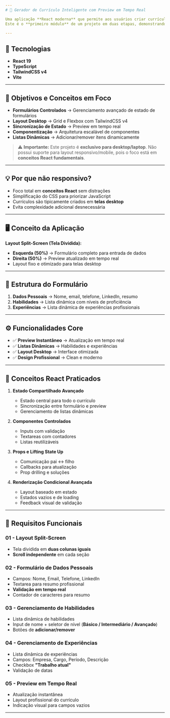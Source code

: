 ```yaml
---
# 📄 Gerador de Currículo Inteligente com Preview em Tempo Real

Uma aplicação **React moderna** que permite aos usuários criar currículos profissionais com **preview instantâneo**.
Este é o **primeiro módulo** de um projeto em duas etapas, demonstrando conceitos avançados de **React** e **TailwindCSS**.

---
```


## 🚀 Tecnologias

* **React 19**
* **TypeScript**
* **TailwindCSS v4**
* **Vite**

---

## 🎯 Objetivos e Conceitos em Foco

* **Formulários Controlados** → Gerenciamento avançado de estado de formulários
* **Layout Desktop** → Grid e Flexbox com TailwindCSS v4
* **Sincronização de Estado** → Preview em tempo real
* **Componentização** → Arquitetura escalável de componentes
* **Listas Dinâmicas** → Adicionar/remover itens dinamicamente

> ⚠️ **Importante:** Este projeto é **exclusivo para desktop/laptop**.
> Não possui suporte para layout responsivo/mobile, pois o foco está em **conceitos React fundamentais**.

---

## 💡 Por que não responsivo?

* Foco total em **conceitos React** sem distrações
* Simplificação do CSS para priorizar JavaScript
* Currículos são tipicamente criados em **telas desktop**
* Evita complexidade adicional desnecessária

---

## 🖥️ Conceito da Aplicação

**Layout Split-Screen (Tela Dividida):**

* **Esquerda (50%)** → Formulário completo para entrada de dados
* **Direita (50%)** → Preview atualizado em tempo real
* Layout fixo e otimizado para telas desktop

---

## 📝 Estrutura do Formulário

1. **Dados Pessoais** → Nome, email, telefone, LinkedIn, resumo
2. **Habilidades** → Lista dinâmica com níveis de proficiência
3. **Experiências** → Lista dinâmica de experiências profissionais

---

## ⚙️ Funcionalidades Core

* ✅ **Preview Instantâneo** → Atualização em tempo real
* ✅ **Listas Dinâmicas** → Habilidades e experiências
* ✅ **Layout Desktop** → Interface otimizada
* ✅ **Design Profissional** → Clean e moderno

---

## 🔑 Conceitos React Praticados

1. **Estado Compartilhado Avançado**

   * Estado central para todo o currículo
   * Sincronização entre formulário e preview
   * Gerenciamento de listas dinâmicas

2. **Componentes Controlados**

   * Inputs com validação
   * Textareas com contadores
   * Listas reutilizáveis

3. **Props e Lifting State Up**

   * Comunicação pai ↔ filho
   * Callbacks para atualização
   * Prop drilling e soluções

4. **Renderização Condicional Avançada**

   * Layout baseado em estado
   * Estados vazios e de loading
   * Feedback visual de validação

---

## 📌 Requisitos Funcionais

### 01 - Layout Split-Screen

* Tela dividida em **duas colunas iguais**
* **Scroll independente** em cada seção

### 02 - Formulário de Dados Pessoais

* Campos: Nome, Email, Telefone, LinkedIn
* Textarea para resumo profissional
* **Validação em tempo real**
* Contador de caracteres para resumo

### 03 - Gerenciamento de Habilidades

* Lista dinâmica de habilidades
* Input de nome + seletor de nível (**Básico / Intermediário / Avançado**)
* Botões de **adicionar/remover**

### 04 - Gerenciamento de Experiências

* Lista dinâmica de experiências
* Campos: Empresa, Cargo, Período, Descrição
* Checkbox **"Trabalho atual"**
* Validação de datas

### 05 - Preview em Tempo Real

* Atualização instantânea
* Layout profissional do currículo
* Indicação visual para campos vazios

---
